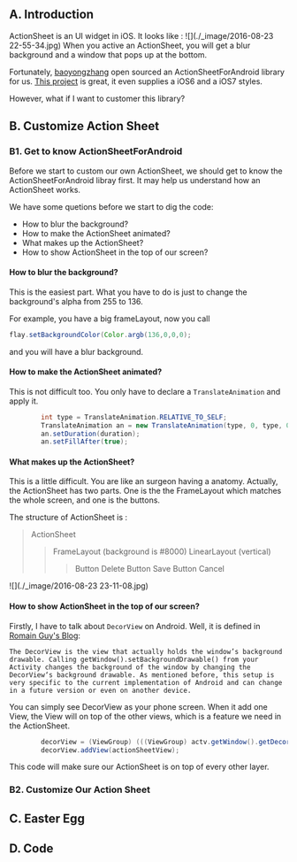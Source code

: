 
## A. Introduction
ActionSheet is an UI widget in iOS. It looks like :
![](./_image/2016-08-23 22-55-34.jpg)
When you active an ActionSheet, you will get a blur background and a window that pops up at the bottom. 

Fortunately, [baoyongzhang](https://github.com/baoyongzhang) open sourced an ActionSheetForAndroid library for us. [This project](https://github.com/baoyongzhang/android-ActionSheet) is great, it even supplies a iOS6 and a iOS7 styles.

However, what if I want to customer this library?

## B. Customize Action Sheet
### B1. Get to know ActionSheetForAndroid
Before we start to custom our own ActionSheet, we should get to know the ActionSheetForAndroid  libray first. It may help us understand how an ActionSheet works.

We have some quetions before we start to dig the code:
* How to blur the background?
* How to make the ActionSheet animated?
* What makes up the ActionSheet?
* How to show ActionSheet in the top of our screen?

#### How to blur the background?
This is the easiest part. What you have to do is just to change the background's alpha from 255 to 136.


For example, you have a big frameLayout, now you call
```java
flay.setBackgroundColor(Color.argb(136,0,0,0);
```
and you will have a blur background.

#### How to make the ActionSheet animated?
This is not difficult too. You only have to declare a `TranslateAnimation` and apply it.

```java
        int type = TranslateAnimation.RELATIVE_TO_SELF;
        TranslateAnimation an = new TranslateAnimation(type, 0, type, 0, type, 0, type, 1);
        an.setDuration(duration);
        an.setFillAfter(true);
```       


#### What makes up the ActionSheet?
This is a little difficult. You are like an surgeon having a anatomy. Actually, the ActionSheet has two parts. One is the the FrameLayout which matches the whole screen, and one is the buttons.

The structure of ActionSheet is :
>ActionSheet 
>> FrameLayout (background is #8000)
>> LinearLayout (vertical)
>>> Button Delete
>>> Button Save
>>> Button Cancel


![](./_image/2016-08-23 23-11-08.jpg)

#### How to show ActionSheet in the top of our screen?
Firstly, I have to talk about `DecorView` on Android. Well, it is defined in [Romain Guy's Blog](http://www.curious-creature.org/2009/03/04/speed-up-your-android-ui/):

`The DecorView is the view that actually holds the window’s background drawable. Calling getWindow().setBackgroundDrawable() from your Activity changes the background of the window by changing the DecorView‘s background drawable. As mentioned before, this setup is very specific to the current implementation of Android and can change in a future version or even on another device.`

You can simply see DecorView as your phone screen. When it add one View, the View will on top of the other views, which is a feature we need in the ActionSheet.

```java
        decorView = (ViewGroup) (((ViewGroup) actv.getWindow().getDecorView().findViewById(android.R.id.content)).getChildAt(0));;
        decorView.addView(actionSheetView);
```
This code will make sure our ActionSheet is on top of every other layer.


### B2. Customize Our Action Sheet


## C. Easter Egg


## D. Code
